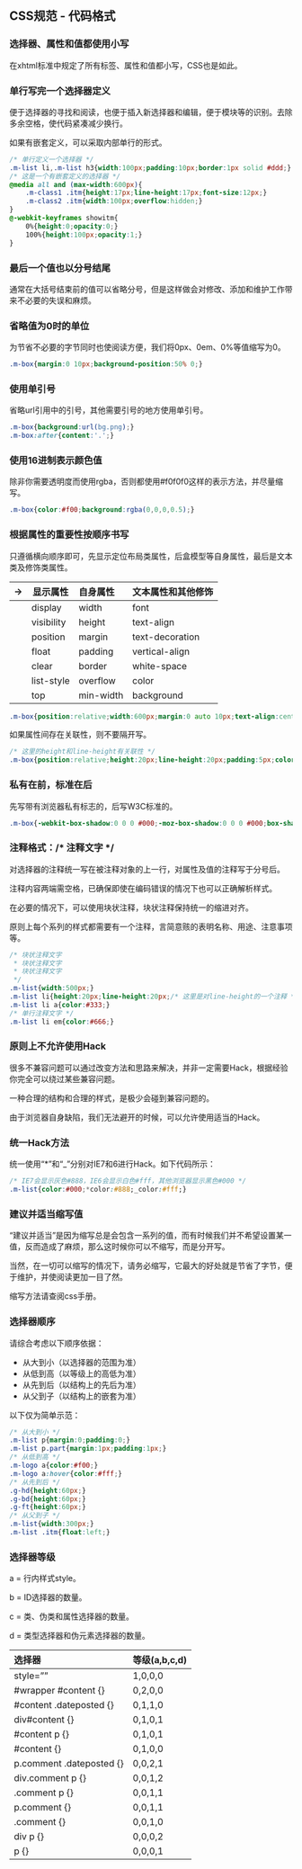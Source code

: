 ## CSS规范 - 代码格式

### 选择器、属性和值都使用小写

在xhtml标准中规定了所有标签、属性和值都小写，CSS也是如此。

### 单行写完一个选择器定义

便于选择器的寻找和阅读，也便于插入新选择器和编辑，便于模块等的识别。去除多余空格，使代码紧凑减少换行。

如果有嵌套定义，可以采取内部单行的形式。

```css
/* 单行定义一个选择器 */
.m-list li,.m-list h3{width:100px;padding:10px;border:1px solid #ddd;}
/* 这是一个有嵌套定义的选择器 */
@media all and (max-width:600px){
    .m-class1 .itm{height:17px;line-height:17px;font-size:12px;}
    .m-class2 .itm{width:100px;overflow:hidden;}
}
@-webkit-keyframes showitm{
    0%{height:0;opacity:0;}
    100%{height:100px;opacity:1;}
}
```

### 最后一个值也以分号结尾

通常在大括号结束前的值可以省略分号，但是这样做会对修改、添加和维护工作带来不必要的失误和麻烦。

### 省略值为0时的单位

为节省不必要的字节同时也使阅读方便，我们将0px、0em、0%等值缩写为0。

```css
.m-box{margin:0 10px;background-position:50% 0;}
```

### 使用单引号

省略url引用中的引号，其他需要引号的地方使用单引号。
```css
.m-box{background:url(bg.png);}
.m-box:after{content:'.';}
```

### 使用16进制表示颜色值

除非你需要透明度而使用rgba，否则都使用#f0f0f0这样的表示方法，并尽量缩写。

```css
.m-box{color:#f00;background:rgba(0,0,0,0.5);}
```

### 根据属性的重要性按顺序书写

只遵循横向顺序即可，先显示定位布局类属性，后盒模型等自身属性，最后是文本类及修饰类属性。

| → |   显示属性  |  自身属性  |  文本属性和其他修饰 |
|--- | -------|:-------------|:------|
| | display   | width      | font |
| | visibility| height     | text-align |
| | position  | margin     | text-decoration |
| | float     | padding    | vertical-align |
| | clear     | border     | white-space |
| | list-style| overflow   | color |
| | top       | min-width  | background |


```css
.m-box{position:relative;width:600px;margin:0 auto 10px;text-align:center;color:#000;}
```

如果属性间存在关联性，则不要隔开写。

```css
/* 这里的height和line-height有关联性 */
.m-box{position:relative;height:20px;line-height:20px;padding:5px;color:#000;}
```

### 私有在前，标准在后

先写带有浏览器私有标志的，后写W3C标准的。

```css
.m-box{-webkit-box-shadow:0 0 0 #000;-moz-box-shadow:0 0 0 #000;box-shadow:0 0 0 #000;}
```

### 注释格式：/* 注释文字 */

对选择器的注释统一写在被注释对象的上一行，对属性及值的注释写于分号后。

注释内容两端需空格，已确保即使在编码错误的情况下也可以正确解析样式。

在必要的情况下，可以使用块状注释，块状注释保持统一的缩进对齐。

原则上每个系列的样式都需要有一个注释，言简意赅的表明名称、用途、注意事项等。

```css
/* 块状注释文字
 * 块状注释文字
 * 块状注释文字
 */
.m-list{width:500px;}
.m-list li{height:20px;line-height:20px;/* 这里是对line-height的一个注释 */overflow:hidden;}
.m-list li a{color:#333;}
/* 单行注释文字 */
.m-list li em{color:#666;}
```

### 原则上不允许使用Hack

很多不兼容问题可以通过改变方法和思路来解决，并非一定需要Hack，根据经验你完全可以绕过某些兼容问题。

一种合理的结构和合理的样式，是极少会碰到兼容问题的。

由于浏览器自身缺陷，我们无法避开的时候，可以允许使用适当的Hack。

### 统一Hack方法

统一使用“*”和“_”分别对IE7和6进行Hack。如下代码所示：

```css
/* IE7会显示灰色#888，IE6会显示白色#fff，其他浏览器显示黑色#000 */
.m-list{color:#000;*color:#888;_color:#fff;}
```

### 建议并适当缩写值

“建议并适当”是因为缩写总是会包含一系列的值，而有时候我们并不希望设置某一值，反而造成了麻烦，那么这时候你可以不缩写，而是分开写。

当然，在一切可以缩写的情况下，请务必缩写，它最大的好处就是节省了字节，便于维护，并使阅读更加一目了然。

缩写方法请查阅css手册。

### 选择器顺序

请综合考虑以下顺序依据：

* 从大到小（以选择器的范围为准）
* 从低到高（以等级上的高低为准）
* 从先到后（以结构上的先后为准）
* 从父到子（以结构上的嵌套为准）

以下仅为简单示范：

```css
/* 从大到小 */
.m-list p{margin:0;padding:0;}
.m-list p.part{margin:1px;padding:1px;}
/* 从低到高 */
.m-logo a{color:#f00;}
.m-logo a:hover{color:#fff;}
/* 从先到后 */
.g-hd{height:60px;}
.g-bd{height:60px;}
.g-ft{height:60px;}
/* 从父到子 */
.m-list{width:300px;}
.m-list .itm{float:left;}
```

### 选择器等级

a = 行内样式style。

b = ID选择器的数量。

c = 类、伪类和属性选择器的数量。

d = 类型选择器和伪元素选择器的数量。

| 选择器 | 等级(a,b,c,d) |
|:--|:--|
|style=””    | 1,0,0,0|
|#wrapper #content {}    | 0,2,0,0|
|#content .dateposted {} | 0,1,1,0|
|div#content {}  | 0,1,0,1|
|#content p {}   | 0,1,0,1|
|#content {} | 0,1,0,0|
|p.comment .dateposted {}    | 0,0,2,1|
|div.comment p {}    | 0,0,1,2|
|.comment p {}   | 0,0,1,1|
|p.comment {}    | 0,0,1,1|
|.comment {} | 0,0,1,0|
|div p {}    | 0,0,0,2|
|p {}    | 0,0,0,1|
